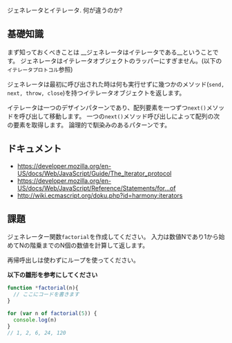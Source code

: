 ジェネレータとイテレータ. 何が違うのか?

## 基礎知識
まず知っておくべきことは __ジェネレータはイテレータである__ということです。 
ジェネレータはイテレータオブジェクトのラッパーにすぎません。(以下の`イテレータプロトコル`参照)

ジェネレータは最初に呼び出された時は何も実行せずに幾つかのメソッド(`send, next, throw, close`)を持つイテレータオブジェクトを返します。

イテレータは一つのデザインパターンであり、配列要素を一つずつ`next()`メソッドを呼び出して移動します。
一つの`next()`メソッド呼び出しによって配列の次の要素を取得します。
論理的で馴染みのあるパターンです。

## ドキュメント
 - https://developer.mozilla.org/en-US/docs/Web/JavaScript/Guide/The_Iterator_protocol
 - https://developer.mozilla.org/en-US/docs/Web/JavaScript/Reference/Statements/for...of
 - http://wiki.ecmascript.org/doku.php?id=harmony:iterators

## 課題

ジェネレーター関数`factorial`を作成してください。
入力は数値Nであり1から始めてNの階乗までのN個の数値を計算して返します。

再帰呼出しは使わずにループを使ってください。

**以下の雛形を参考にしてください**
```js
function *factorial(n){
  // ここにコードを書きます
}

for (var n of factorial(5)) {
  console.log(n)
}
// 1, 2, 6, 24, 120 
```
